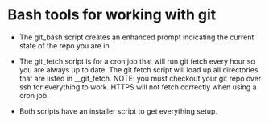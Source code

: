 # Bash tools for working with git
* The git_bash script creates an enhanced prompt
  indicating the current state of the repo you are
  in.

* The git_fetch script is for a cron job that will
  run git fetch every hour so you are always up
  to date. The git fetch script will load up all
  directories that are listed in __git_fetch.
  NOTE: you must checkout your git repo over ssh
  for everything to work. HTTPS will not fetch
  correctly when using a cron job.

* Both scripts have an installer script to get
  everything setup.
